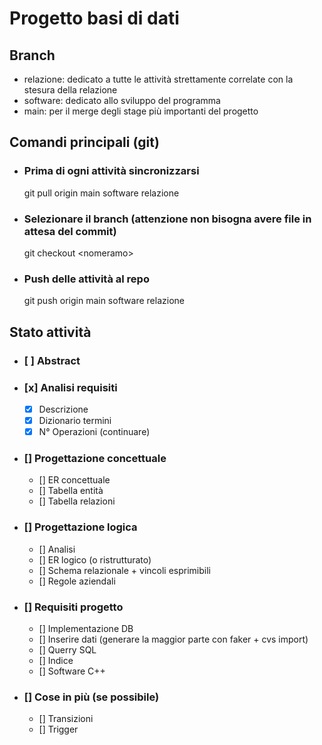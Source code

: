 # Progetto basi di dati

## Branch
- relazione: dedicato a tutte le attività strettamente correlate con la stesura della relazione
- software: dedicato allo sviluppo del programma
- main: per il merge degli stage più importanti del progetto

## Comandi principali (git)
- ### Prima di ogni attività sincronizzarsi
    git pull origin main software relazione
- ### Selezionare il branch (attenzione non bisogna avere file in attesa del commit)
    git checkout \<nomeramo\>
- ### Push delle attività al repo
    git push origin main software relazione

## Stato attività
- ### [ ] Abstract
- ### [x] Analisi requisiti
    - [x] Descrizione
    - [x] Dizionario termini
    - [x] N° Operazioni (continuare)
- ### [] Progettazione concettuale
    - [] ER concettuale
    - [] Tabella entità
    - [] Tabella relazioni
- ### [] Progettazione logica
    - [] Analisi
    - [] ER logico (o ristrutturato)
    - [] Schema relazionale + vincoli esprimibili
    - [] Regole aziendali
- ### [] Requisiti progetto
    - [] Implementazione DB
    - [] Inserire dati (generare la maggior parte con faker + cvs import)
    - [] Querry SQL
    - [] Indice
    - [] Software C++
- ### [] Cose in più (se possibile)
    - [] Transizioni 
    - [] Trigger

